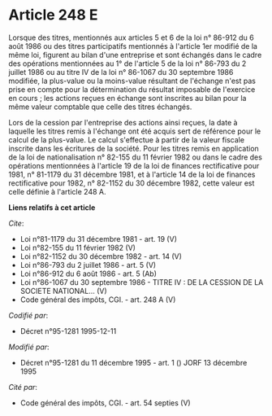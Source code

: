 # Article 248 E

Lorsque des titres, mentionnés aux articles 5 et 6 de la loi n° 86-912 du 6 août 1986 ou des titres participatifs mentionnés
à l'article 1er modifié de la même loi, figurent au bilan d'une entreprise et sont échangés dans le cadre des opérations
mentionnées au 1° de l'article 5 de la loi n° 86-793 du 2 juillet 1986 ou au titre IV de la loi n° 86-1067 du 30 septembre
1986 modifiée, la plus-value ou la moins-value résultant de l'échange n'est pas prise en compte pour la détermination du
résultat imposable de l'exercice en cours ; les actions reçues en échange sont inscrites au bilan pour la même valeur
comptable que celle des titres échangés. 

Lors de la cession par l'entreprise des actions ainsi reçues, la date à laquelle les titres remis à l'échange ont été acquis
sert de référence pour le calcul de la plus-value. Le calcul s'effectue à partir de la valeur fiscale inscrite dans les
écritures de la société. Pour les titres remis en application de la loi de nationalisation n° 82-155 du 11 février 1982 ou
dans le cadre des opérations mentionnées à l'article 19 de la loi de finances rectificative pour 1981, n° 81-1179 du 31
décembre 1981, et à l'article 14 de la loi de finances rectificative pour 1982, n° 82-1152 du 30 décembre 1982, cette valeur
est celle définie à l'article 248 A.

**Liens relatifs à cet article**

_Cite_:

  - Loi n°81-1179 du 31 décembre 1981 - art. 19 (V)
  - Loi n°82-155 du 11 février 1982 (V)
  - Loi n°82-1152 du 30 décembre 1982 - art. 14 (V)
  - Loi n°86-793 du 2 juillet 1986 - art. 5 (V)
  - Loi n°86-912 du 6 août 1986 - art. 5 (Ab)
  - Loi n°86-1067 du 30 septembre 1986 -  TITRE IV : DE LA CESSION DE LA SOCIETE NATIONAL... (V)
  - Code général des impôts, CGI. - art. 248 A (V)

_Codifié par_:

  - Décret n°95-1281 1995-12-11

_Modifié par_:

  - Décret n°95-1281 du 11 décembre 1995 - art. 1 () JORF 13 décembre 1995

_Cité par_:

  - Code général des impôts, CGI. - art. 54 septies (V)
